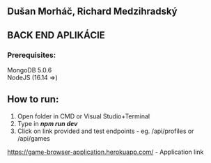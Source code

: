 ## Dušan Morháč, Richard Medzihradský

## BACK END APLIKÁCIE

### Prerequisites:
MongoDB 5.0.6\
NodeJS (16.14 =>)

## How to run:
1. Open folder in CMD or Visual Studio+Terminal
2. Type in ***npm run dev***
3. Click on link provided and test endpoints - eg. /api/profiles or /api/games

https://game-browser-application.herokuapp.com/ - Application link
